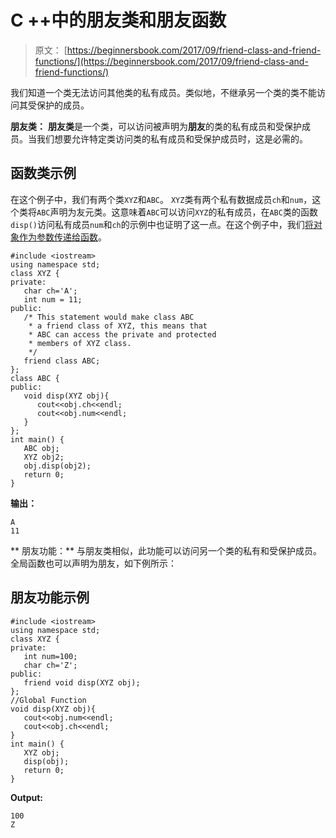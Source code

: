 # C ++中的朋友类和朋友函数

> 原文： [https://beginnersbook.com/2017/09/friend-class-and-friend-functions/](https://beginnersbook.com/2017/09/friend-class-and-friend-functions/)

我们知道一个类无法访问其他类的私有成员。类似地，不继承另一个类的类不能访问其受保护的成员。

**朋友类：**
**朋友类**是一个类，可以访问被声明为**朋友**的类的私有成员和受保护成员。当我们想要允许特定类访问类的私有成员和受保护成员时，这是必需的。

## 函数类示例

在这个例子中，我们有两个类`XYZ`和`ABC`。 `XYZ`类有两个私有数据成员`ch`和`num`，这个类将`ABC`声明为友元类。这意味着`ABC`可以访问`XYZ`的私有成员，在`ABC`类的函数`disp()`访问私有成员`num`和`ch`的示例中也证明了这一点。在这个例子中，我们[将对象作为参数传递给函数](https://beginnersbook.com/2017/09/cpp-pass-and-return-object-from-a-function/)。

```
#include <iostream>
using namespace std;
class XYZ {
private:
   char ch='A';
   int num = 11;
public:
   /* This statement would make class ABC
    * a friend class of XYZ, this means that
    * ABC can access the private and protected
    * members of XYZ class. 
    */
   friend class ABC;
};
class ABC {
public:
   void disp(XYZ obj){
      cout<<obj.ch<<endl;
      cout<<obj.num<<endl;
   }
};
int main() {
   ABC obj;
   XYZ obj2;
   obj.disp(obj2);
   return 0;
}
```

**输出：**

```
A
11
```

**
朋友功能：**
与朋友类相似，此功能可以访问另一个类的私有和受保护成员。全局函数也可以声明为朋友，如下例所示：

## 朋友功能示例

```
#include <iostream>
using namespace std;
class XYZ {
private:
   int num=100;
   char ch='Z';
public:
   friend void disp(XYZ obj);
};
//Global Function
void disp(XYZ obj){
   cout<<obj.num<<endl; 
   cout<<obj.ch<<endl;
}
int main() {
   XYZ obj;
   disp(obj);
   return 0;
}
```

**Output:**

```
100
Z
```